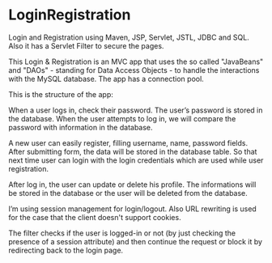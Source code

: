 # LoginRegistration
Login and Registration using Maven, JSP, Servlet, JSTL, JDBC and SQL. Also it has a Servlet Filter to secure the pages. 

This Login & Registration is an MVC app that uses the so called "JavaBeans" and "DAOs" - standing for Data Access Objects - to handle the interactions with the MySQL database. The app has a connection pool.

This is the structure of the app:



When a user logs in, check their password. The user’s password is stored in the database. When the user attempts to log in, 
we will compare the password with information in the database. 



A new user can easily register, filling username, name, password fields. After submitting form, the data will be stored in the database table. So that next time user can login with the login credentials which are used while user registration.



After log in, the user can update or delete his profile. The informations will be stored in the database or the user will be 
deleted from the database. 

I’m using session management for login/logout. Also URL rewriting is used for the case that the client doesn't support cookies.

The filter checks if the user is logged-in or not (by just checking the presence of a session attribute) and then continue the request or block it by redirecting back to the login page.
